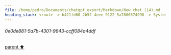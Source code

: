 ```yaml
---
file: /home/pedro/Documents/chatgpt_export/Markdown/New chat (14).md
heading_stack: <root> -> b421fd60-2b52-4eee-9122-5a7806574998 -> System -> 0e0de881-5a7b-4301-9643-ccff084a4ddf
---
```

###### 0e0de881-5a7b-4301-9643-ccff084a4ddf
[parent ⬆️](#b421fd60-2b52-4eee-9122-5a7806574998)
